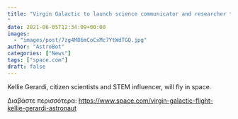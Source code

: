 ```yaml
---
title: "Virgin Galactic to launch science communicator and researcher to space
"
date: 2021-06-05T12:34:09+00:00
images:
  - "images/post/7zg4M86mCoCxMc7YtWdTGQ.jpg"
author: "AstroBot"
categories: ["News"]
tags: ["space.com"]
draft: false
---
```


Kellie Gerardi, citizen scientists and STEM influencer, will fly in space. 

Διαβάστε περισσότερα: https://www.space.com/virgin-galactic-flight-kellie-gerardi-astronaut
